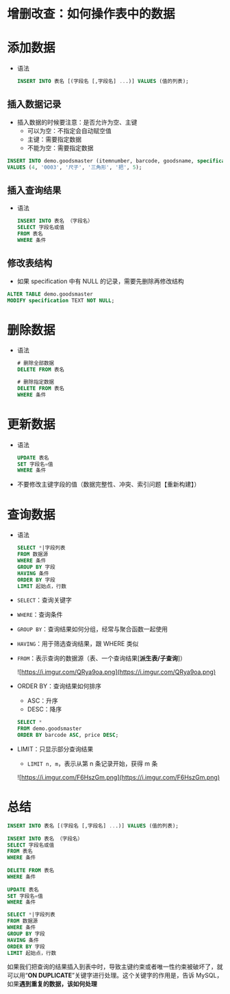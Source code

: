 # 增删改查：如何操作表中的数据

# 添加数据

- 语法
    
    ```sql
    INSERT INTO 表名 [(字段名 [,字段名] ...)] VALUES (值的列表);
    ```
    

## 插入数据记录

- 插入数据的时候要注意：是否允许为空、主键
    - 可以为空：不指定会自动赋空值
    - 主键：需要指定数据
    - 不能为空：需要指定数据

```sql
INSERT INTO demo.goodsmaster (itemnumber, barcode, goodsname, specification, unit, price)
VALUES (4, '0003', '尺子', '三角形', '把', 5);
```

## 插入查询结果

- 语法
    
    ```sql
    INSERT INTO 表名 （字段名）
    SELECT 字段名或值
    FROM 表名
    WHERE 条件
    ```
    

## 修改表结构

- 如果 specification 中有 NULL 的记录，需要先删除再修改结构

```sql
ALTER TABLE demo.goodsmaster
MODIFY specification TEXT NOT NULL;
```

# 删除数据

- 语法
    
    ```sql
    # 删除全部数据
    DELETE FROM 表名
    
    # 删除指定数据
    DELETE FROM 表名
    WHERE 条件
    ```
    

# 更新数据

- 语法
    
    ```sql
    UPDATE 表名
    SET 字段名=值
    WHERE 条件
    ```
    
- 不要修改主键字段的值（数据完整性、冲突、索引问题【重新构建】）

# 查询数据

- 语法
    
    ```sql
    SELECT *|字段列表
    FROM 数据源
    WHERE 条件
    GROUP BY 字段
    HAVING 条件
    ORDER BY 字段
    LIMIT 起始点，行数
    ```
    
- `SELECT`：查询关键字
- `WHERE`：查询条件
- `GROUP BY`：查询结果如何分组，经常与聚合函数一起使用
- `HAVING`：用于筛选查询结果，跟 WHERE 类似
- `FROM`：表示查询的数据源（表、一个查询结果[**派生表/子查询**]）
    
    ![https://i.imgur.com/QRya9oa.png](https://i.imgur.com/QRya9oa.png)
    
- ORDER BY：查询结果如何排序
    - ASC：升序
    - DESC：降序
    
    ```sql
    SELECT *
    FROM demo.goodsmaster
    ORDER BY barcode ASC, price DESC;
    ```
    
- LIMIT：只显示部分查询结果
    - `LIMIT n, m`，表示从第 n 条记录开始，获得 m 条
    
    ![https://i.imgur.com/F6HszGm.png](https://i.imgur.com/F6HszGm.png)
    

# 总结

```sql
INSERT INTO 表名 [(字段名 [,字段名] ...)] VALUES (值的列表);
 
INSERT INTO 表名 （字段名）
SELECT 字段名或值
FROM 表名
WHERE 条件
 
DELETE FROM 表名
WHERE 条件
 
UPDATE 表名
SET 字段名=值
WHERE 条件

SELECT *|字段列表
FROM 数据源
WHERE 条件
GROUP BY 字段
HAVING 条件
ORDER BY 字段
LIMIT 起始点，行数
```

如果我们把查询的结果插入到表中时，导致主键约束或者唯一性约束被破坏了，就可以用“**ON DUPLICATE**”关键字进行处理。这个关键字的作用是，告诉 MySQL，如果**遇到重复的数据，该如何处理**